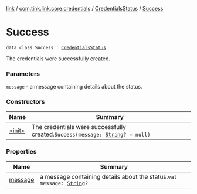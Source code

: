 [link](../../../index.md) / [com.tink.link.core.credentials](../../index.md) / [CredentialsStatus](../index.md) / [Success](./index.md)

# Success

`data class Success : `[`CredentialsStatus`](../index.md)

The credentials were successfully created.

### Parameters

`message` - a message containing details about the status.

### Constructors

| Name | Summary |
|---|---|
| [&lt;init&gt;](-init-.md) | The credentials were successfully created.`Success(message: `[`String`](https://kotlinlang.org/api/latest/jvm/stdlib/kotlin/-string/index.html)`? = null)` |

### Properties

| Name | Summary |
|---|---|
| [message](message.md) | a message containing details about the status.`val message: `[`String`](https://kotlinlang.org/api/latest/jvm/stdlib/kotlin/-string/index.html)`?` |

